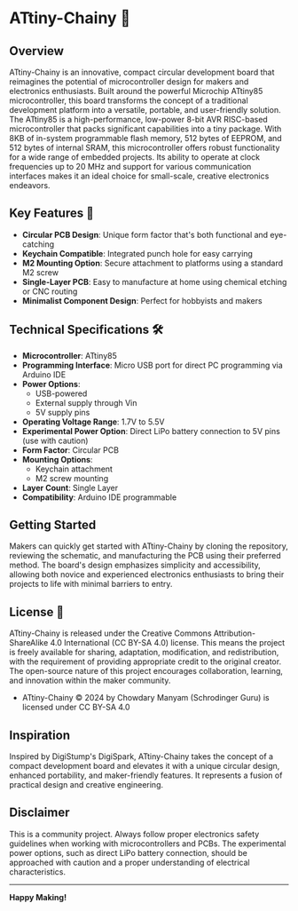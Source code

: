 # ATtiny-Chainy 🔑

## Overview
ATtiny-Chainy is an innovative, compact circular development board that reimagines the potential of microcontroller design for makers and electronics enthusiasts. Built around the powerful Microchip ATtiny85 microcontroller, this board transforms the concept of a traditional development platform into a versatile, portable, and user-friendly solution. The ATtiny85 is a high-performance, low-power 8-bit AVR RISC-based microcontroller that packs significant capabilities into a tiny package. With 8KB of in-system programmable flash memory, 512 bytes of EEPROM, and 512 bytes of internal SRAM, this microcontroller offers robust functionality for a wide range of embedded projects. Its ability to operate at clock frequencies up to 20 MHz and support for various communication interfaces makes it an ideal choice for small-scale, creative electronics endeavors.

## Key Features 🌟
- **Circular PCB Design**: Unique form factor that's both functional and eye-catching
- **Keychain Compatible**: Integrated punch hole for easy carrying
- **M2 Mounting Option**: Secure attachment to platforms using a standard M2 screw
- **Single-Layer PCB**: Easy to manufacture at home using chemical etching or CNC routing
- **Minimalist Component Design**: Perfect for hobbyists and makers

## Technical Specifications 🛠️
- **Microcontroller**: ATtiny85
- **Programming Interface**: Micro USB port for direct PC programming via Arduino IDE
- **Power Options**: 
  - USB-powered
  - External supply through Vin
  - 5V supply pins
- **Operating Voltage Range**: 1.7V to 5.5V
- **Experimental Power Option**: Direct LiPo battery connection to 5V pins (use with caution)
- **Form Factor**: Circular PCB
- **Mounting Options**: 
  - Keychain attachment
  - M2 screw mounting
- **Layer Count**: Single Layer
- **Compatibility**: Arduino IDE programmable

## Getting Started 
Makers can quickly get started with ATtiny-Chainy by cloning the repository, reviewing the schematic, and manufacturing the PCB using their preferred method. The board's design emphasizes simplicity and accessibility, allowing both novice and experienced electronics enthusiasts to bring their projects to life with minimal barriers to entry.

## License 📄
ATtiny-Chainy is released under the Creative Commons Attribution-ShareAlike 4.0 International (CC BY-SA 4.0) license. This means the project is freely available for sharing, adaptation, modification, and redistribution, with the requirement of providing appropriate credit to the original creator. The open-source nature of this project encourages collaboration, learning, and innovation within the maker community.
- ATtiny-Chainy © 2024 by Chowdary Manyam (Schrodinger Guru) is licensed under CC BY-SA 4.0 

## Inspiration 
Inspired by DigiStump's DigiSpark, ATtiny-Chainy takes the concept of a compact development board and elevates it with a unique circular design, enhanced portability, and maker-friendly features. It represents a fusion of practical design and creative engineering.

## Disclaimer 
This is a community project. Always follow proper electronics safety guidelines when working with microcontrollers and PCBs. The experimental power options, such as direct LiPo battery connection, should be approached with caution and a proper understanding of electrical characteristics.

---

**Happy Making!** 
